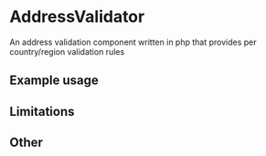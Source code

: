 # AddressValidator

An address validation component written in php that provides per country/region validation rules

## Example usage

## Limitations

## Other
